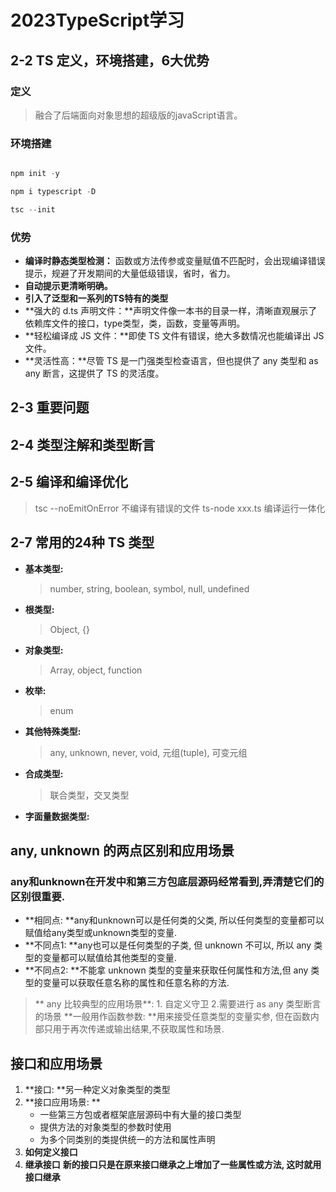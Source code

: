 # 2023TypeScript学习
## 2-2 TS 定义，环境搭建，6大优势
### 定义
> 融合了后端面向对象思想的超级版的javaScript语言。
### 环境搭建
``` typescript

npm init -y

npm i typescript -D

tsc --init

```

### 优势
- **编译时静态类型检测：** 函数或方法传参或变量赋值不匹配时，会出现编译错误提示，规避了开发期间的大量低级错误，省时，省力。
- **自动提示更清晰明确。**
- **引入了泛型和一系列的TS特有的类型**
- **强大的 d.ts 声明文件：**声明文件像一本书的目录一样，清晰直观展示了依赖库文件的接口，type类型，类，函数，变量等声明。
- **轻松编译成 JS 文件：**即使 TS 文件有错误，绝大多数情况也能编译出 JS 文件。
- **灵活性高：**尽管 TS 是一门强类型检查语言，但也提供了 any 类型和 as any 断言，这提供了 TS 的灵活度。

## 2-3 重要问题
## 2-4 类型注解和类型断言
## 2-5 编译和编译优化
> tsc --noEmitOnError  不编译有错误的文件
> ts-node xxx.ts       编译运行一体化

## 2-7 常用的24种 TS 类型
- **基本类型:**
  > number, string, boolean, symbol, null, undefined
- **根类型:**
  > Object, {}
- **对象类型:**
  > Array, object, function
- **枚举:**
  > enum
- **其他特殊类型:**
  > any, unknown, never, void, 元组(tuple), 可变元组
- **合成类型:**
  > 联合类型，交叉类型
- **字面量数据类型:**

## any, unknown 的两点区别和应用场景
### any和unknown在开发中和第三方包底层源码经常看到,弄清楚它们的区别很重要.
- **相同点: **any和unknown可以是任何类的父类, 所以任何类型的变量都可以赋值给any类型或unknown类型的变量.
- **不同点1: **any也可以是任何类型的子类, 但 unknown 不可以, 所以 any 类型的变量都可以赋值给其他类型的变量.
- **不同点2: **不能拿 unknown 类型的变量来获取任何属性和方法,但 any 类型的变量可以获取任意名称的属性和任意名称的方法.
> ** any 比较典型的应用场景**: 1. 自定义守卫 2.需要进行 as any 类型断言的场景
> **一般用作函数参数: **用来接受任意类型的变量实参, 但在函数内部只用于再次传递或输出结果,不获取属性和场景.
  
## 接口和应用场景
1. **接口: **另一种定义对象类型的类型
2. **接口应用场景: **
   - 一些第三方包或者框架底层源码中有大量的接口类型
   - 提供方法的对象类型的参数时使用
   - 为多个同类别的类提供统一的方法和属性声明
3. **如何定义接口**
4. **继承接口**
**新的接口只是在原来接口继承之上增加了一些属性或方法, 这时就用接口继承**